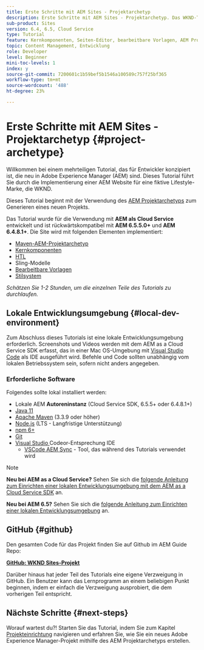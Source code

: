 ```yaml
---
title: Erste Schritte mit AEM Sites - Projektarchetyp
description: Erste Schritte mit AEM Sites - Projektarchetyp. Das WKND-Tutorial ist ein mehrteiliges Tutorial, das für Entwickler konzipiert ist, die neu bei Adobe Experience Manager sind. Das Tutorial führt durch die Implementierung einer AEM Site für eine fiktive Lifestyle-Marke, die WKND. Das Tutorial behandelt grundlegende Themen wie Projekteinrichtung, Maven-Archetypen, Kernkomponenten, bearbeitbare Vorlagen, Client-Bibliotheken und Komponentenentwicklung.
sub-product: Sites
version: 6.4, 6.5, Cloud Service
type: Tutorial
feature: Kernkomponenten, Seiten-Editor, bearbeitbare Vorlagen, AEM Projektarchetyp
topic: Content Management, Entwicklung
role: Developer
level: Beginner
mini-toc-levels: 1
index: y
source-git-commit: 7200601c1b59bef5b1546a100589c757f25bf365
workflow-type: tm+mt
source-wordcount: '488'
ht-degree: 23%

---
```



# Erste Schritte mit AEM Sites - Projektarchetyp {#project-archetype}

Willkommen bei einem mehrteiligen Tutorial, das für Entwickler konzipiert ist, die neu in Adobe Experience Manager (AEM) sind. Dieses Tutorial führt Sie durch die Implementierung einer AEM Website für eine fiktive Lifestyle-Marke, die WKND.

Dieses Tutorial beginnt mit der Verwendung des [AEM Projektarchetyps](https://experienceleague.adobe.com/docs/experience-manager-core-components/using/developing/archetype/overview.html?lang=de) zum Generieren eines neuen Projekts.

Das Tutorial wurde für die Verwendung mit **AEM als Cloud Service** entwickelt und ist rückwärtskompatibel mit **AEM 6.5.5.0+** und **AEM 6.4.8.1+**. Die Site wird mit folgenden Elementen implementiert:

* [Maven-AEM-Projektarchetyp](https://experienceleague.adobe.com/docs/experience-manager-core-components/using/developing/archetype/overview.html)
* [Kernkomponenten](https://experienceleague.adobe.com/docs/experience-manager-core-components/using/introduction.html?lang=de)
* [HTL](https://experienceleague.adobe.com/docs/experience-manager-htl/using/getting-started/getting-started.html)
* Sling-Modelle
* [Bearbeitbare Vorlagen](https://experienceleague.adobe.com/docs/experience-manager-learn/sites/page-authoring/template-editor-feature-video-use.html)
* [Stilsystem](https://experienceleague.adobe.com/docs/experience-manager-learn/sites/page-authoring/style-system-feature-video-use.html)

*Schätzen Sie 1-2 Stunden, um die einzelnen Teile des Tutorials zu durchlaufen.*

## Lokale Entwicklungsumgebung {#local-dev-environment}

Zum Abschluss dieses Tutorials ist eine lokale Entwicklungsumgebung erforderlich. Screenshots und Videos werden mit dem AEM as a Cloud Service SDK erfasst, das in einer Mac OS-Umgebung mit [Visual Studio Code](https://code.visualstudio.com/) als IDE ausgeführt wird. Befehle und Code sollten unabhängig vom lokalen Betriebssystem sein, sofern nicht anders angegeben.

### Erforderliche Software

Folgendes sollte lokal installiert werden:

* Lokale AEM **Autoreninstanz** (Cloud Service SDK, 6.5.5+ oder 6.4.8.1+)
* [Java 11](https://downloads.experiencecloud.adobe.com/content/software-distribution/en/general.html)
* [Apache Maven](https://maven.apache.org/) (3.3.9 oder höher)
* [Node.js](https://nodejs.org/en/)  (LTS - Langfristige Unterstützung)
* [npm 6+](https://www.npmjs.com/)
* [Git](https://git-scm.com/)
* [Visual Studio ](https://code.visualstudio.com/) Codeor-Entsprechung IDE
   * [VSCode AEM Sync](https://marketplace.visualstudio.com/items?itemName=yamato-ltd.vscode-aem-sync)  - Tool, das während des Tutorials verwendet wird

>[!NOTE]
>
> **Neu bei AEM as a Cloud Service?** Sehen Sie sich die  [folgende Anleitung zum Einrichten einer lokalen Entwicklungsumgebung mit dem AEM as a Cloud Service SDK](https://experienceleague.adobe.com/docs/experience-manager-learn/cloud-service/local-development-environment-set-up/overview.html) an.
>
> **Neu bei AEM 6.5?** Sehen Sie sich die  [folgende Anleitung zum Einrichten einer lokalen Entwicklungsumgebung](https://experienceleague.adobe.com/docs/experience-manager-learn/foundation/development/set-up-a-local-aem-development-environment.html?lang=de) an.

## GitHub {#github}

Den gesamten Code für das Projekt finden Sie auf Github im AEM Guide Repo:

**[GitHub: WKND Sites-Projekt](https://github.com/adobe/aem-guides-wknd)**

Darüber hinaus hat jeder Teil des Tutorials eine eigene Verzweigung in GitHub. Ein Benutzer kann das Lernprogramm an einem beliebigen Punkt beginnen, indem er einfach die Verzweigung ausprobiert, die dem vorherigen Teil entspricht.

## Nächste Schritte {#next-steps}

Worauf wartest du?! Starten Sie das Tutorial, indem Sie zum Kapitel [Projekteinrichtung](project-setup.md) navigieren und erfahren Sie, wie Sie ein neues Adobe Experience Manager-Projekt mithilfe des AEM Projektarchetyps erstellen.
